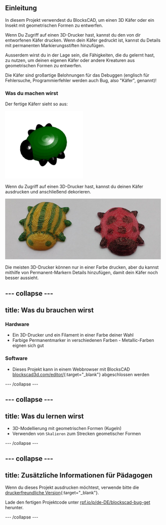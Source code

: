 ## Einleitung

In diesem Projekt verwendest du BlocksCAD, um einen 3D Käfer oder ein Insekt mit geometrischen Formen zu entwerfen.

Wenn Du Zugriff auf einen 3D-Drucker hast, kannst du den von dir entworfenen Käfer drucken. Wenn dein Käfer gedruckt ist, kannst du Details mit permanenten Markierungsstiften hinzufügen.

Ausserdem wirst du in der Lage sein, die Fähigkeiten, die du gelernt hast, zu nutzen, um deinen eigenen Käfer oder andere Kreaturen aus geometrischen Formen zu entwerfen.

Die Käfer sind großartige Belohnungen für das Debuggen (englisch für Fehlersuche, Programmierfehler werden auch Bug, also "Käfer", genannt)!

### Was du machen wirst

Der fertige Käferr sieht so aus:

![Screenshot](images/bug-complete.png)

Wenn du Zugriff auf einen 3D-Drucker hast, kannst du deinen Käfer ausdrucken und anschließend dekorieren.

![Fertiges Projekt](images/bug-showcase.png)

Die meisten 3D-Drucker können nur in einer Farbe drucken, aber du kannst mithilfe von Permanent-Markern Details hinzufügen, damit dein Käfer noch besser aussieht.

--- collapse ---
---
title: Was du brauchen wirst
---

### Hardware

+ Ein 3D-Drucker und ein Filament in einer Farbe deiner Wahl
+ Farbige Permanentmarker in verschiedenen Farben - Metallic-Farben eignen sich gut

### Software

+ Dieses Projekt kann in einem Webbrowser mit BlocksCAD [blockscad3d.com/editor/](https://www.blockscad3d.com/editor){:target="_blank"} abgeschlossen werden

--- /collapse ---

--- collapse ---
---
title: Was du lernen wirst
---

+ 3D-Modellierung mit geometrischen Formen (Kugeln)
+ Verwenden von `Skalieren` zum Strecken geometischer Formen

--- /collapse ---

--- collapse ---
---
title: Zusätzliche Informationen für Pädagogen
---

Wenn du dieses Projekt ausdrucken möchtest, verwende bitte die [druckerfreundliche Version](https://projects.raspberrypi.org/de-DE/projects/blockscad-bug/print){:target="_blank"}.

Lade den fertigen Projektcode unter [rpf.io/p/de-DE/blockscad-bug-get](https://rpf.io/p/de-DE/blockscad-bug-get) herunter.

--- /collapse ---
